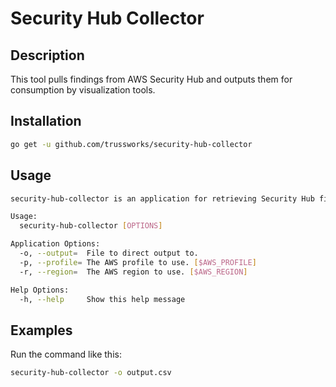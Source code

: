 # Security Hub Collector

## Description

This tool pulls findings from AWS Security Hub and outputs them for
consumption by visualization tools.

## Installation

```sh
go get -u github.com/trussworks/security-hub-collector
```

## Usage

```sh
security-hub-collector is an application for retrieving Security Hub findings for visualization

Usage:
  security-hub-collector [OPTIONS]

Application Options:
  -o, --output=  File to direct output to.
  -p, --profile= The AWS profile to use. [$AWS_PROFILE]
  -r, --region=  The AWS region to use. [$AWS_REGION]

Help Options:
  -h, --help     Show this help message

```

## Examples

Run the command like this:

```sh
security-hub-collector -o output.csv
```
